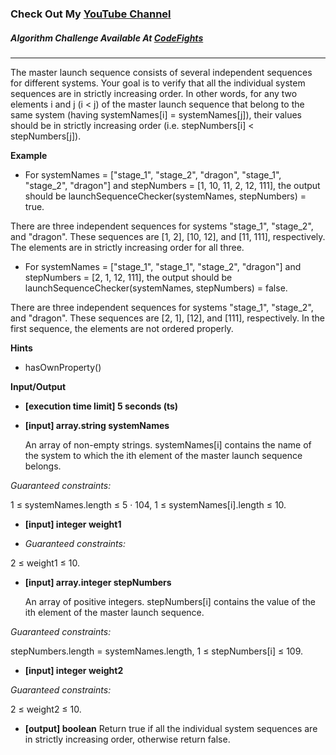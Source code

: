 ### Check Out My [YouTube Channel](https://www.YouTube.com/CodingTutorials360)

##### Algorithm Challenge Available At [CodeFights](https://codefights.com/arcade/intro/level-9/r9azLYp2BDZPyzaG2)
---

The  master  launch  sequence  consists of  several  independent  sequences  for
different  systems. Your  goal  is  to verify  that  all  the individual  system
sequences are in strictly increasing order. In other words, for any two elements
i and  j (i < j)  of the master launch  sequence that belong to  the same system
(having systemNames[i]  = systemNames[j]),  their values  should be  in strictly
increasing order (i.e. stepNumbers[i] < stepNumbers[j]).

**Example**

- For systemNames = ["stage_1", "stage_2", "dragon", "stage_1", "stage_2", "dragon"] and stepNumbers = [1, 10, 11, 2, 12, 111], the output should be
launchSequenceChecker(systemNames, stepNumbers) = true.

There are three independent sequences for systems "stage_1", "stage_2", and "dragon". These sequences are [1, 2], [10, 12], and [11, 111], respectively. The elements are in strictly increasing order for all three.

- For systemNames = ["stage_1", "stage_1", "stage_2", "dragon"] and stepNumbers = [2, 1, 12, 111], the output should be
launchSequenceChecker(systemNames, stepNumbers) = false.

There are three independent sequences for systems "stage_1", "stage_2", and "dragon". These sequences are [2, 1], [12], and [111], respectively. In the first sequence, the elements are not ordered properly.

**Hints**
-   hasOwnProperty()

**Input/Output**

- **[execution time limit] 5 seconds (ts)**
- **[input] array.string systemNames**

    An array of non-empty strings. systemNames[i] contains the name of the system to which the ith element of the master launch sequence belongs.

*Guaranteed constraints:*

1 ≤ systemNames.length ≤ 5 · 104,
1 ≤ systemNames[i].length ≤ 10.

- **[input] integer weight1**

- *Guaranteed constraints:*

2 ≤ weight1 ≤ 10.

- **[input] array.integer stepNumbers**

    An array of positive integers. stepNumbers[i] contains the value of the ith element of the master launch sequence.

*Guaranteed constraints:*

stepNumbers.length = systemNames.length,
1 ≤ stepNumbers[i] ≤ 109.

- **[input] integer weight2**

*Guaranteed constraints:*

2 ≤ weight2 ≤ 10.

- **[output] boolean**
    Return true if all the individual system sequences are in strictly increasing order, otherwise return false.

